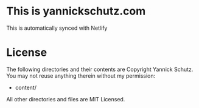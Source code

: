 # This is yannickschutz.com

This is automatically synced with Netlify

License
=======
The following directories and their contents are Copyright Yannick Schutz.
You may not reuse anything therein without my permission:

*   content/

All other directories and files are MIT Licensed.
